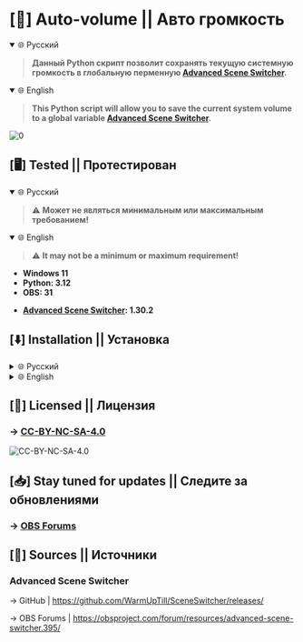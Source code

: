 # [📘] Auto-volume || Авто громкость
<details open>
<summary>🌐 Русский</summary>

> **Данный Python скрипт позволит сохранять текущую системную громкость в глобальную перменную [Advanced Scene Switcher](https://github.com/Acvort/Auto-volume#advanced-scene-switcher).**
</details>
<details open>
<summary>🌐 English</summary>

> **This Python script will allow you to save the current system volume to a global variable [Advanced Scene Switcher](https://github.com/Acvort/Auto-volume#advanced-scene-switcher).**
</details>

![0](https://github.com/user-attachments/assets/2951cac3-0053-46bf-a308-9d1f784af28d)
## [🖥️] Tested || Протестирован
<details open>
<summary>🌐 Русский</summary>

> ⚠️ **Может не являться минимальным или максимальным требованием!**
</details>
<details open>
<summary>🌐 English</summary>

> ⚠️ **It may not be a minimum or maximum requirement!**
</details>

+ **Windows 11**
+ **Python: 3.12**
+ **OBS: 31**
* **[Advanced Scene Switcher](https://github.com/Acvort/Auto-volume#advanced-scene-switcher): 1.30.2**
## [⬇️] Installation || Установка
<details>
<summary>🌐 Русский</summary>

<details>
<summary>🆕 Для начинающих</summary>
  
> -1. Установите "Python" и проверьте поддерживает ли OBS выбранную версию в "Сервис" -> "Скрипты" -> "Настройки  Python".
> 
> ![-1](https://github.com/user-attachments/assets/90d8671a-661a-4b2a-abb1-06c7088be597)
</details>

> **0. Установите библиотеку через командную строку:**
> 
> + ***py -3.12 -m pip install pycaw***
> 
> ![0](https://github.com/user-attachments/assets/83f19806-5398-4250-ab22-35a2206de962)
>
> **1. В макросе [Advanced Scene Switcher](https://github.com/Acvort/Auto-volume#advanced-scene-switcher):**
> + Добавьте триггер "Scripts" и замените код на "[Auto-Volume.py](https://github.com/Acvort/Auto-volume/blob/main/Auto-Volume.py)";
> + Замените название на свою глобальную переменную.
> 
> ![1](https://github.com/user-attachments/assets/9f60cbd8-a96f-4550-a370-5cfb9d8eed3a)
</details>
<details>
<summary>🌐 English</summary>

<details>
<summary>🆕 For beginners</summary>
  
> -1. Install "Python" and check if OBS supports the selected version in "Tools" -> "Scripts" -> "Python Settings".
> 
> ![-1](https://github.com/user-attachments/assets/90d8671a-661a-4b2a-abb1-06c7088be597)
</details>

> **0. Install the library via the command line:**
>
> + ***py -3.12 -m pip install pycaw***
> 
> ![0](https://github.com/user-attachments/assets/83f19806-5398-4250-ab22-35a2206de962)
> 
> **1. In the macro [Advanced Scene Switcher](https://github.com/Acvort/Auto-volume#advanced-scene-switcher):**
> + Add the "Scripts" trigger and replace the code with "[Auto-Volume.py](https://github.com/Acvort/Auto-volume/blob/main/Auto-Volume.py)";
> + Change the name to your global variable.
> 
> ![1](https://github.com/user-attachments/assets/9f60cbd8-a96f-4550-a370-5cfb9d8eed3a)
</details>

## [📙] Licensed || Лицензия
### -> [CC-BY-NC-SA-4.0](https://github.com/Acvort/Auto-volume?tab=License-1-ov-file#creative-commons-attribution-non-commercial-share-alike-40-international)
![CC-BY-NC-SA-4.0](https://github.com/user-attachments/assets/eb543853-0ed6-4b93-97b6-0fce4917d46e)
## [📥] Stay tuned for updates || Следите за обновлениями
### -> [OBS Forums](https://obsproject.com/forum/resources/)
## [🔗] Sources || Источники
### Advanced Scene Switcher 
-> GitHub | https://github.com/WarmUpTill/SceneSwitcher/releases/

-> OBS Forums | https://obsproject.com/forum/resources/advanced-scene-switcher.395/

